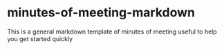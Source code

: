 # minutes-of-meeting-markdown
This is a general markdown template of minutes of meeting useful to help you get started quickly
